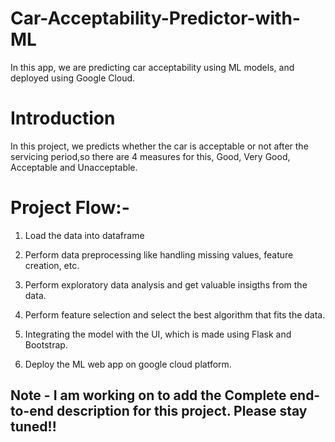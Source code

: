 # Car-Acceptability-Predictor-with-ML
In this app, we are predicting car acceptability using ML models, and deployed using Google Cloud.

# Introduction 

In this project, we predicts whether the car is acceptable or not after the servicing period,so there are 4 measures for this, 
Good, Very Good, Acceptable and Unacceptable.

# Project Flow:-

1) Load the data into dataframe

2) Perform data preprocessing like handling missing values, feature creation, etc.

3) Perform exploratory data analysis and get valuable insigths from the data.

4) Perform feature selection and select the best algorithm that fits the data.

5) Integrating the model with the UI, which is made using Flask and Bootstrap.

6) Deploy the ML web app on google cloud platform.

## Note - I am working on to add the Complete end-to-end description for this project. Please stay tuned!!
